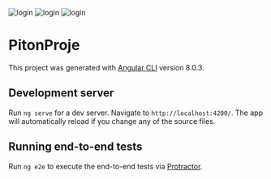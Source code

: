 
![login](https://i.ibb.co/zNKRDDT/login.png)
![login](https://i.ibb.co/zNKRDDT/login.png)
![login](https://i.ibb.co/zNKRDDT/login.png)




# PitonProje

This project was generated with [Angular CLI](https://github.com/angular/angular-cli) version 8.0.3.

## Development server

Run `ng serve` for a dev server. Navigate to `http://localhost:4200/`. The app will automatically reload if you change any of the source files.

## Running end-to-end tests

Run `ng e2e` to execute the end-to-end tests via [Protractor](http://www.protractortest.org/).




